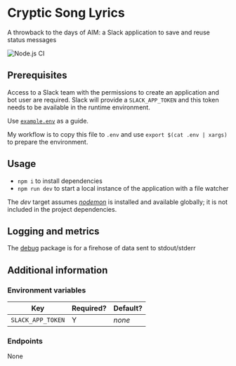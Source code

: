 # Cryptic Song Lyrics

A throwback to the days of AIM: a Slack application to save and reuse status messages

![Node.js CI](https://github.com/stripethree/cryptic-song-lyrics/workflows/Node.js%20CI/badge.svg)

## Prerequisites

Access to a Slack team with the permissions to create an application and bot user are required. Slack will provide a `SLACK_APP_TOKEN` and this token needs to be available in the runtime environment.

Use [`example.env`](./example.env) as a guide.

My workflow is to copy this file to `.env` and use `export $(cat .env | xargs)` to prepare the environment.

## Usage

* `npm i` to install dependencies
* `npm run dev` to start a local instance of the
application with a file watcher

The _dev_ target assumes [_nodemon_] is installed and available globally; it is not included in the project dependencies.

[_nodemon_]: http://nodemon.io/

## Logging and metrics

The [debug] package is for a firehose of data sent to stdout/stderr

[debug]: https://github.com/visionmedia/debug

## Additional information

### Environment variables

| Key | Required? | Default? |
|-|-|-|
| `SLACK_APP_TOKEN` | Y | _none_ |

### Endpoints

None
